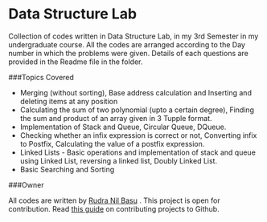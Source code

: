 # Data Structure Lab
Collection of codes written in Data Structure Lab, in my 3rd Semester in my undergraduate course.
All the codes are arranged according to the Day number in which the problems were given. Details of each questions are provided in the Readme file in the folder.

###Topics Covered
*  Merging (without sorting), Base address calculation and Inserting and deleting items at any position
*  Calculating the sum of two polynomial (upto a certain degree), Finding the sum and product of an array given in 3 Tupple format.
* Implementation of Stack and Queue, Circular Queue, DQueue.
* Checking whether an infix expression is correct or not, Converting infix to Postfix, Calculating the value of a postfix expression.
* Linked Lists - Basic operations and implementation of stack and queue using Linked List, reversing a linked list, Doubly Linked List.
* Basic Searching and Sorting
 
###Owner

All codes are written by [Rudra Nil Basu](https://github.com/RudraNilBasu) . This project is open for contribution. Read [this guide](https://guides.github.com/activities/contributing-to-open-source/)
on contributing projects to Github.
